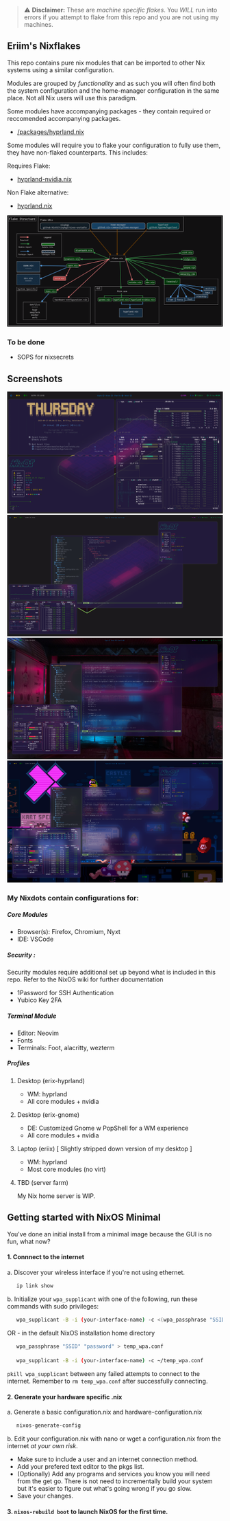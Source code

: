 > :warning: **Disclaimer:** These are *machine specific flakes*. You *WILL* run into errors if you attempt to flake from this repo and you are not using my machines.

## Eriim's Nixflakes

This repo contains pure nix modules that can be imported to other Nix systems using a similar configuration. 

Modules are grouped by *functionality* and as such you will often find both the system configuration and the home-manager configuration in the same place. Not all Nix users will use this paradigm.

Some modules have accompanying packages - they contain required or reccomended accompanying packages.
- [/packages/hyprland.nix](https://github.com/erictossell/nixflakes/blob/main/packages/hyprland.nix)

Some modules will require you to flake your configuration to fully use them, they have non-flaked counterparts. This includes:

Requires Flake:

- [hyprland-nvidia.nix](https://github.com/erictossell/nixflakes/blob/main/modules/hyprland-nvidia.nix)

Non Flake alternative:

- [hyprland.nix](https://github.com/erictossell/nixflakes/blob/main/modules/hyprland.nix)


![Flake Structure](screens/diagram.png)

### To be done 

- SOPS for nixsecrets

## Screenshots 
![Hyprland](screens/screen-hyprland.png)
![Hyprland1](screens/screen-hyprland1.png)
![Hyprland2](screens/screen-hyprland2.png)
![Hyprland3](screens/screen-hyprland3.png)

### My Nixdots contain configurations for:

##### Core Modules

  - Browser(s): Firefox, Chromium, Nyxt 
  - IDE: VSCode

##### Security : 

  Security modules require additional set up beyond what is included in this repo.
  Refer to the NixOS wiki for further documentation
  - 1Password for SSH Authentication
  - Yubico Key 2FA

##### Terminal Module 

  - Editor: Neovim
  - Fonts
  - Terminals: Foot, alacritty, wezterm   

##### Profiles

1. Desktop (erix-hyprland)

   - WM: hyprland
   - All core modules + nvidia

2. Desktop (erix-gnome)

   - DE: Customized Gnome w PopShell for a WM experience
   - All core modules + nvidia

3. Laptop (eriix) [ Slightly stripped down version of my desktop ]

   - WM: hyprland
   - Most core modules (no virt)   

4. TBD (server farm) 

   My Nix home server is WIP.

## Getting started with NixOS Minimal

You've done an initial install from a minimal image because the GUI is no fun, what now?

#### 1. Connnect to the internet
   a. Discover your wireless interface if you're not using ethernet.
   
   ```bash
      ip link show
   ```
   
   b. Initialize your `wpa_supplicant` with one of the following, run these commands with sudo privileges:

   ```bash
      wpa_supplicant -B -i (your-interface-name) -c <(wpa_passphrase "SSID" "password")
   ```

   OR - in the default NixOS installation home directory

   ```bash
      wpa_passphrase "SSID" "password" > temp_wpa.conf

      wpa_supplicant -B -i (your-interface-name) -c ~/temp_wpa.conf
   ```
   
   `pkill wpa_supplicant` between any failed attempts to connect to the internet. Remember to `rm temp_wpa.conf` after successfully connecting.

#### 2. Generate your hardware specific .nix
   a. Generate a basic configuration.nix and hardware-configuration.nix
   ```bash
      nixos-generate-config
   ```

   b. Edit your configuration.nix with nano or wget a configuration.nix from the internet *at your own risk*. 

   - Make sure to include a user and an internet connection method.
   - Add your prefered text editor to the pkgs list. 
   - (Optionally) Add any programs and services you know you will need from the get go. There is not need to incrementally build your system but it's easier to figure out what's going wrong if you go slow.
   - Save your changes.
  
#### 3. `nixos-rebuild boot` to launch NixOS for the first time. 
